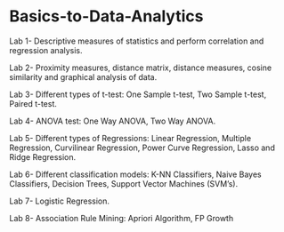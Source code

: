 # Basics-to-Data-Analytics

Lab 1- Descriptive measures of statistics and perform correlation and regression analysis.

Lab 2- Proximity measures, distance matrix, distance measures, cosine similarity and graphical analysis of data.

Lab 3- Different types of t-test: One Sample t-test, Two Sample t-test, Paired t-test.

Lab 4- ANOVA test: One Way ANOVA, Two Way ANOVA.

Lab 5- Different types of Regressions: Linear Regression, Multiple Regression, Curvilinear Regression, Power Curve Regression, Lasso and Ridge Regression.

Lab 6- Different classification models: K-NN Classifiers, Naive Bayes Classifiers, Decision Trees, Support Vector Machines (SVM’s).

Lab 7- Logistic Regression.

Lab 8- Association Rule Mining: Apriori Algorithm, FP Growth
